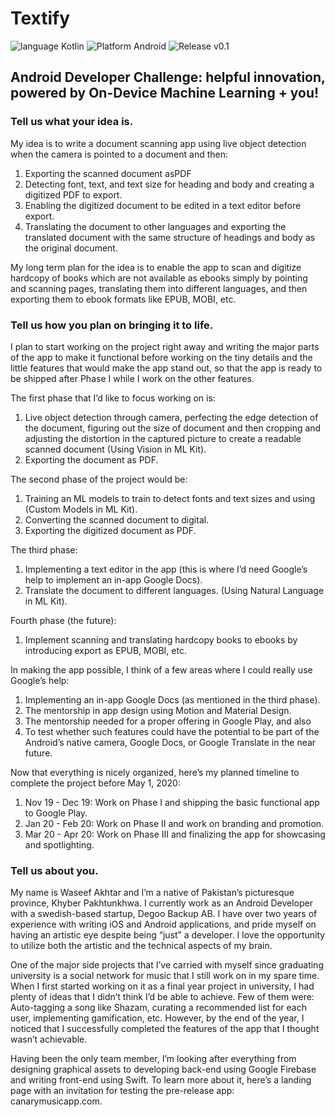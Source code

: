 # Textify

![language Kotlin](https://img.shields.io/badge/language-Kotlin-brightgreen.svg) ![Platform Android](https://img.shields.io/badge/platform-Android-lightgrey.svg) ![Release v0.1](https://img.shields.io/badge/release-v0.1-orange.svg)

## Android Developer Challenge: helpful innovation, powered by On-Device Machine Learning + you!

### Tell us what your idea is. 
My idea is to write a document scanning app using live object detection when the camera is pointed to a document and then:
1. Exporting the scanned document asPDF
2. Detecting font, text, and text size for heading and body and creating a digitized PDF to export.
3. Enabling the digitized document to be edited in a text editor before export.
4. Translating the document to other languages and exporting the translated document with the same structure of headings and body as the original document.

My long term plan for the idea is to enable the app to scan and digitize hardcopy of books which are not available as ebooks simply by pointing and scanning pages, translating them into different languages, and then exporting them to ebook formats like EPUB, MOBI, etc.

### Tell us how you plan on bringing it to life.
I plan to start working on the project right away and writing the major parts of the app to make it functional before working on the tiny details and the little features that would make the app stand out, so that the app is ready to be shipped after Phase I while I work on the other features.

The first phase that I’d like to focus working on is:
1. Live object detection through camera, perfecting the edge detection of the document, figuring out the size of document and then cropping and adjusting the distortion in the captured picture to create a readable scanned document (Using Vision in ML Kit).
2. Exporting the document as PDF.

The second phase of the project would be:
1. Training an ML models to train to detect fonts and text sizes and using (Custom Models in ML Kit).
2. Converting the scanned document to digital.
3. Exporting the digitized document as PDF.

The third phase:
1. Implementing a text editor in the app (this is where I’d need Google’s help to implement an in-app Google Docs).
2. Translate the document to different languages. (Using Natural Language in ML Kit).

Fourth phase (the future):
1. Implement scanning and translating hardcopy books to ebooks by introducing export as EPUB, MOBI, etc.

In making the app possible, I think of a few areas where I could really use Google’s help:
1. Implementing an in-app Google Docs (as mentioned in the third phase).
2. The mentorship in app design using Motion and Material Design.
3. The mentorship needed for a proper offering in Google Play, and also
4. To test whether such features could have the potential to be part of the Android’s native camera, Google Docs, or Google Translate in the near future.

Now that everything is nicely organized, here’s my planned timeline to complete the project before May 1, 2020:
1. Nov 19 - Dec 19: Work on Phase I and shipping the basic functional app to Google Play.
2. Jan 20 - Feb 20: Work on Phase II and work on branding and promotion.
3. Mar 20 - Apr 20: Work on Phase III and finalizing the app for showcasing and spotlighting.

### Tell us about you. 
My name is Waseef Akhtar and I’m a native of Pakistan’s picturesque province, Khyber Pakhtunkhwa. I currently work as an Android Developer with a swedish-based startup, Degoo Backup AB. I have over two years of experience with writing iOS and Android applications, and pride myself on having an artistic eye despite being “just” a developer. I love the opportunity to utilize both the artistic and the technical aspects of my brain.

One of the major side projects that I’ve carried with myself since graduating university is a social network for music that I still work on in my spare time.  When I first started working on it as a final year project in university, I had plenty of ideas that I didn’t think I’d be able to achieve. Few of them were: Auto-tagging a song like Shazam, curating a recommended list for each user, implementing gamification, etc. However, by the end of the year, I noticed that I successfully completed the features of the app that I thought wasn’t achievable.

Having been the only team member, I’m looking after everything from designing graphical assets to developing back-end using Google Firebase and writing front-end using Swift. To learn more about it, here’s a landing page with an invitation for testing the pre-release app: canarymusicapp.com.


